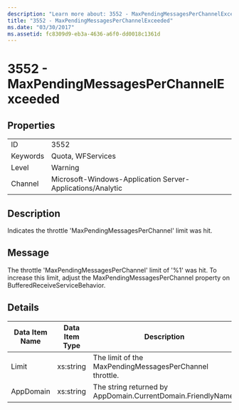 ```yaml
---
description: "Learn more about: 3552 - MaxPendingMessagesPerChannelExceeded"
title: "3552 - MaxPendingMessagesPerChannelExceeded"
ms.date: "03/30/2017"
ms.assetid: fc8309d9-eb3a-4636-a6f0-dd0018c1361d
---
```

# 3552 - MaxPendingMessagesPerChannelExceeded

## Properties  
  
|||  
|-|-|  
|ID|3552|  
|Keywords|Quota, WFServices|  
|Level|Warning|  
|Channel|Microsoft-Windows-Application Server-Applications/Analytic|  
  
## Description  

 Indicates the throttle 'MaxPendingMessagesPerChannel' limit was hit.  
  
## Message  

 The throttle 'MaxPendingMessagesPerChannel' limit of  '%1' was hit. To increase this limit, adjust the MaxPendingMessagesPerChannel property on BufferedReceiveServiceBehavior.  
  
## Details  
  
|Data Item Name|Data Item Type|Description|  
|--------------------|--------------------|-----------------|  
|Limit|xs:string|The limit of the MaxPendingMessagesPerChannel throttle.|  
|AppDomain|xs:string|The string returned by AppDomain.CurrentDomain.FriendlyName.|
